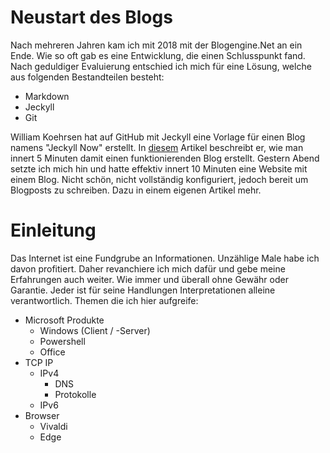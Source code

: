 # Neustart des Blogs
Nach mehreren Jahren kam ich mit 2018 mit der Blogengine.Net an ein Ende. Wie so oft gab es eine Entwicklung, die einen Schlusspunkt fand. Nach geduldiger Evaluierung entschied ich mich für eine Lösung, welche aus folgenden Bestandteilen besteht:
* Markdown
* Jeckyll
* Git

William Koehrsen hat auf GitHub mit Jeckyll eine Vorlage für einen Blog namens "Jeckyll Now" erstellt. In [diesem](https://towardsdatascience.com/five-minutes-to-your-own-website-fd0b43cbd886) Artikel beschreibt er, wie man innert 5 Minuten damit einen funktionierenden Blog erstellt. Gestern Abend setzte ich mich hin und hatte effektiv innert 10 Minuten eine Website mit einem Blog. Nicht schön, nicht vollständig konfiguriert, jedoch bereit um Blogposts zu schreiben. Dazu in einem eigenen Artikel mehr.

# Einleitung  
Das Internet ist eine Fundgrube an Informationen. Unzählige Male habe ich davon profitiert. Daher revanchiere ich mich dafür und gebe meine Erfahrungen auch weiter. Wie immer und überall ohne Gewähr oder Garantie. Jeder ist für seine Handlungen Interpretationen alleine verantwortlich.  Themen die ich hier aufgreife:

- Microsoft Produkte
    - Windows (Client / -Server)
    - Powershell
    - Office
- TCP IP
    - IPv4
        - DNS
        - Protokolle
    - IPv6
- Browser
    - Vivaldi
    - Edge
